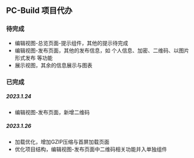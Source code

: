 ## PC-Build 项目代办
### 待完成
- 编辑视图-总览页面-提示组件，其他的提示待完成
- 编辑视图-发布页面，其他的发布信息，如 个人信息、加密、二维码、以图片形式发布 等功能
- 展示视图，其余的信息展示与图表
### 已完成
##### 2023.1.24
- 编辑视图-发布页面，新增二维码
##### 2023.1.26
- 加载优化，增加GZIP压缩与首屏加载页面
- 优化项目结构，编辑视图-发布页面中二维码相关功能并入单独组件